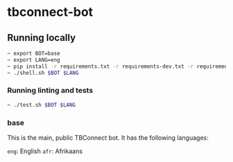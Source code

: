 # tbconnect-bot

## Running locally
```bash
~ export BOT=base
~ export LANG=eng
~ pip install -r requirements.txt -r requirements-dev.txt -r requirements-actions.txt
~ ./shell.sh $BOT $LANG
```

### Running linting and tests
```bash
~ ./test.sh $BOT $LANG
```

### base
This is the main, public TBConnect bot.
It has the following languages:

`eng`: English
`afr`: Afrikaans
